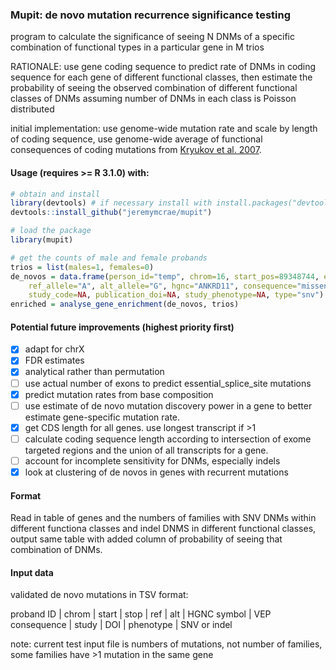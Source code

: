 ### Mupit: de novo mutation recurrence significance testing
program to calculate the significance of seeing N DNMs of a specific
combination of functional types in a particular gene in M trios

RATIONALE: use gene coding sequence to predict rate of DNMs in coding sequence
for each gene of different functional classes, then estimate the probability
of seeing the observed combination of different functional classes of DNMs
assuming number of DNMs in each class is Poisson distributed

initial implementation: use genome-wide mutation rate and scale by length of
coding sequence, use genome-wide average of functional consequences of coding
mutations from [Kryukov et al. 2007](http://dx.doi.org/10.1086%2F513473).

#### Usage (requires >= R 3.1.0) with:
```R
# obtain and install
library(devtools) # if necessary install with install.packages("devtools")
devtools::install_github("jeremymcrae/mupit")

# load the package
library(mupit)

# get the counts of male and female probands
trios = list(males=1, females=0)
de_novos = data.frame(person_id="temp", chrom=16, start_pos=89348744, end_pos=89348744,
    ref_allele="A", alt_allele="G", hgnc="ANKRD11", consequence="missense_variant",
    study_code=NA, publication_doi=NA, study_phenotype=NA, type="snv")
enriched = analyse_gene_enrichment(de_novos, trios)
```

#### Potential future improvements (highest priority first)
- [x] adapt for chrX
- [x] FDR estimates
- [x] analytical rather than permutation
- [ ] use actual number of exons to predict essential_splice_site mutations
- [x] predict mutation rates from base composition
- [ ] use estimate of de novo mutation discovery power in a gene to
    better estimate gene-specific mutation rate.
- [x] get CDS length for all genes. use longest transcript if >1
- [ ] calculate coding sequence length according to intersection of exome
    targeted regions and the union of all transcripts for a gene.
- [ ] account for incomplete sensitivity for DNMs, especially indels
- [x] look at clustering of de novos in genes with recurrent mutations

#### Format
Read in table of genes and the numbers of families with SNV DNMs
within different functiona classes and indel DNMS in different functional
classes, output same table with added column of probability of seeing that
combination of DNMs.

#### Input data
validated de novo mutations in TSV format:

proband ID | chrom | start | stop | ref | alt | HGNC symbol | VEP consequence | study | DOI | phenotype | SNV or indel

note: current test input file is numbers of mutations, not number of families,
some families have >1 mutation in the same gene
